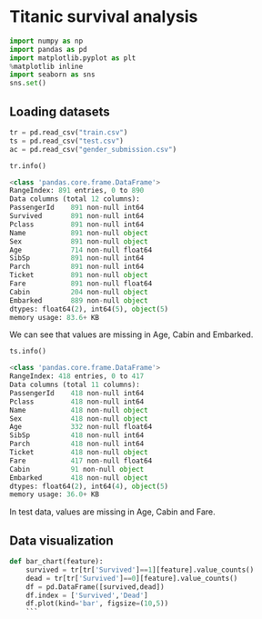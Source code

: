 # Titanic survival analysis

```python
import numpy as np
import pandas as pd
import matplotlib.pyplot as plt
%matplotlib inline
import seaborn as sns
sns.set()
```
## Loading datasets
```python
tr = pd.read_csv("train.csv")
ts = pd.read_csv("test.csv")
ac = pd.read_csv("gender_submission.csv")
```
```python
tr.info()
```
```python
<class 'pandas.core.frame.DataFrame'>
RangeIndex: 891 entries, 0 to 890
Data columns (total 12 columns):
PassengerId    891 non-null int64
Survived       891 non-null int64
Pclass         891 non-null int64
Name           891 non-null object
Sex            891 non-null object
Age            714 non-null float64
SibSp          891 non-null int64
Parch          891 non-null int64
Ticket         891 non-null object
Fare           891 non-null float64
Cabin          204 non-null object
Embarked       889 non-null object
dtypes: float64(2), int64(5), object(5)
memory usage: 83.6+ KB
``` 
We can see that values are missing in Age, Cabin and Embarked.
```python
ts.info()
```
```python
<class 'pandas.core.frame.DataFrame'>
RangeIndex: 418 entries, 0 to 417
Data columns (total 11 columns):
PassengerId    418 non-null int64
Pclass         418 non-null int64
Name           418 non-null object
Sex            418 non-null object
Age            332 non-null float64
SibSp          418 non-null int64
Parch          418 non-null int64
Ticket         418 non-null object
Fare           417 non-null float64
Cabin          91 non-null object
Embarked       418 non-null object
dtypes: float64(2), int64(4), object(5)
memory usage: 36.0+ KB
```
In test data, values are missing in Age, Cabin and Fare.

## Data visualization
```python
def bar_chart(feature):
    survived = tr[tr['Survived']==1][feature].value_counts()
    dead = tr[tr['Survived']==0][feature].value_counts()
    df = pd.DataFrame([survived,dead])
    df.index = ['Survived','Dead']
    df.plot(kind='bar', figsize=(10,5))
    ```
